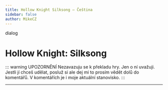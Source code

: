 ```yaml
---
title: Hollow Knight Silksong – Čeština
sidebar: false
author: MikeCZ
---
```


<script setup>
import { onMounted } from 'vue'
import './components/index.css'
  onMounted(() => {
    import('./components/icon/')
    import('./components/button/')
    import('./components/checkbox/')
    import('./components/dialog/').then((res)=> {
        window.dialog = res.default
    })
    import('./components/message/').then((res)=> {
        window.message = res.default
    })
  })
</script>

<script type="module">
  
    import dialog from './components/xy-dialog.js';
  
    dialog.info('Nevím co zde hledáš když hra ještě nevyšla.');
  
</script>

<xy-dialog open>
    <div>dialog</div>
</xy-dialog>

# Hollow Knight: Silksong

::: warning UPOZORNĚNÍ
Nezavazuju se k překladu hry. Jen o ní uvažuji. Jestli jí chceš udělat, posluž si ale dej mi to prosím vědět dolů do komentářů. V komentářích je i moje aktuální stanovisko.
:::

---
